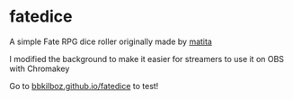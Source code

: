 # fatedice
A simple Fate RPG dice roller originally made by [matita](https://github.com/matita/fatedice)

I modified the background to make it easier for streamers to use it on OBS with Chromakey

Go to [bbkilboz.github.io/fatedice](bbkilboz.github.io/fatedice) to test!
